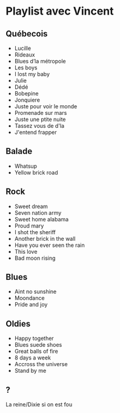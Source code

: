 # Playlist avec Vincent

## Québecois

- Lucille
- Rideaux
- Blues d’la métropole
- Les boys
- I lost my baby
- Julie
- Dédé
- Bobepine
- Jonquiere
- Juste pour voir le monde
- Promenade sur mars
- Juste une ptite nuite
- Tassez vous de d'la
- J'entend frapper

## Balade

- Whatsup
- Yellow brick road

## Rock

- Sweet dream
- Seven nation army
- Sweet home alabama
- Proud mary
- I shot the sheriff
- Another brick in the wall
- Have you ever seen the rain
- This love
- Bad moon rising

## Blues

- Aint no sunshine
- Moondance
- Pride and joy

## Oldies

- Happy together
- Blues suede shoes
- Great balls of fire
- 8 days a week
- Accross the universe
- Stand by me


## ?
La reine/Dixie si on est fou


